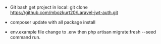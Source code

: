 
- Git bash get project in local: git clone https://github.com/mbozkurt20/Laravel-jwt-auth.git 

- composer update with all package install

- env.example file change to .env then php artisan migrate:fresh --seed command run.
    
